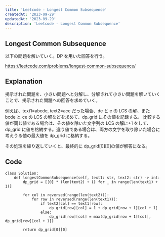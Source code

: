 ```yaml
---
title: 'Leetcode - Longest Common Subsequence'
createdAt: '2023-09-29'
updatedAt: '2023-09-29'
description: 'Leetcode - Longest Common Subsequence'
---
```


## Longest Common Subsequence

以下の問題を解いていく。DP を用いた回答を行う。

https://leetcode.com/problems/longest-common-subsequence/

## Explanation

掲示された問題を、小さい問題へと分解し、分解されて小さい問題を解いていくことで、掲示された問題への回答を求めていく。

例えば、text1=abcde, text2=ace だった場合、de と e の LCS の解、また bcde と ce の LCS の解などを求めて、dp_grid にその値を記録する。
比較する値が同じ値である場合は、その値を除いた文字列の LCS の解に+1 をして、dp_grid に値を格納する。違う値である場合は、両方の文字を取り除いた場合に考えうる値の最大値を dp_grid に格納する。

その処理を繰り返していくと、最終的に dp_grid[0][0]の値が解答になる。

## Code

```
class Solution:
    def longestCommonSubsequence(self, text1: str, text2: str) -> int:
        dp_grid = [[0] * (len(text2) + 1) for _ in range(len(text1) + 1)]

        for col in reversed(range(len(text2))):
            for row in reversed(range(len(text1))):
                if text2[col] == text1[row]:
                    dp_grid[row][col] = 1 + dp_grid[row + 1][col + 1]
                else:
                    dp_grid[row][col] = max(dp_grid[row + 1][col], dp_grid[row][col + 1])

        return dp_grid[0][0]
```
